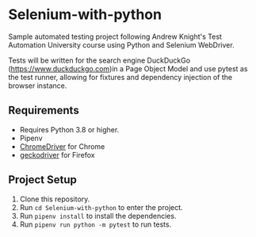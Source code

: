 # Selenium-with-python

Sample automated testing project following Andrew Knight's Test Automation University course using Python and Selenium WebDriver. 

Tests will be written for the search engine DuckDuckGo (https://www.duckduckgo.com)in a Page Object Model and use pytest as the test runner, allowing for fixtures and dependency injection of the browser instance. 


## Requirements
- Requires Python 3.8 or higher.
- Pipenv
- [ChromeDriver](https://sites.google.com/a/chromium.org/chromedriver/) for Chrome
- [geckodriver](https://github.com/mozilla/geckodriver/releases) for Firefox


## Project Setup

1. Clone this repository.
2. Run `cd Selenium-with-python` to enter the project.
3. Run `pipenv install` to install the dependencies.
4. Run `pipenv run python -m pytest` to run tests.

